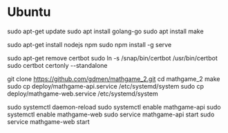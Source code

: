 # Ubuntu
sudo apt-get update
sudo apt install golang-go
sudo apt install make

sudo apt-get install nodejs npm
sudo npm install -g serve

sudo apt-get remove certbot
sudo ln -s /snap/bin/certbot /usr/bin/certbot
sudo certbot certonly --standalone

git clone https://github.com/gdmen/mathgame_2.git
cd mathgame_2
make
sudo cp deploy/mathgame-api.service /etc/systemd/system
sudo cp deploy/mathgame-web.service /etc/systemd/system

sudo systemctl daemon-reload
sudo systemctl enable mathgame-api
sudo systemctl enable mathgame-web
sudo service mathgame-api start
sudo service mathgame-web start
